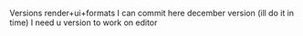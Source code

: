 Versions render+ui+formats
I can commit here december version (ill do it in time) I need u version to work on editor
